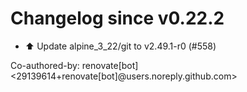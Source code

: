# Changelog since v0.22.2
- ⬆️ Update alpine_3_22/git to v2.49.1-r0 (#558)

Co-authored-by: renovate[bot] <29139614+renovate[bot]@users.noreply.github.com> 
